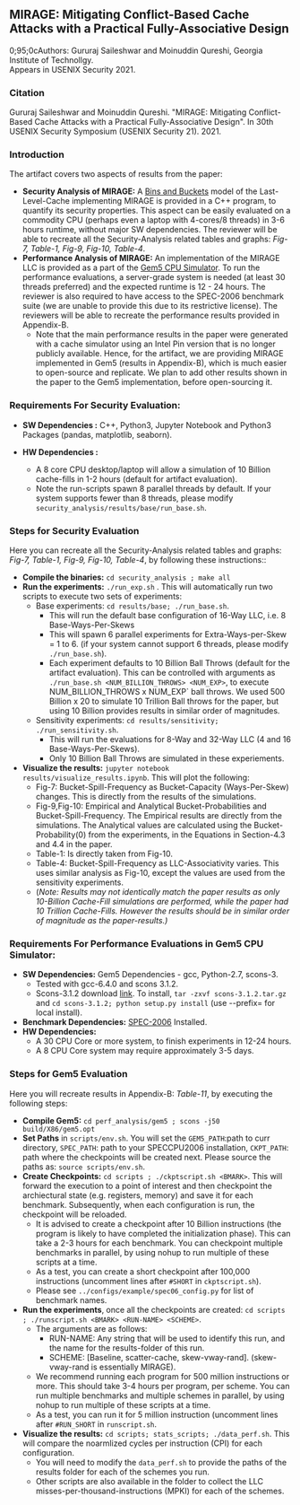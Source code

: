 ## MIRAGE: Mitigating Conflict-Based Cache Attacks with a Practical Fully-Associative Design  
0;95;0cAuthors: Gururaj Saileshwar and Moinuddin Qureshi, Georgia Institute of Technollgy.  
Appears in USENIX Security 2021.   

### Citation
Gururaj Saileshwar and Moinuddin Qureshi. "MIRAGE: Mitigating Conflict-Based Cache Attacks with a Practical Fully-Associative Design". In 30th USENIX Security Symposium (USENIX Security 21). 2021.

### Introduction
The artifact covers two aspects of results from the paper:  

- **Security Analysis of MIRAGE:** A [Bins and Buckets](https://en.wikipedia.org/wiki/Balls_into_bins_problem) model of the Last-Level-Cache implementing MIRAGE is provided in a C++ program, to quantify its security properties.  This aspect can be easily evaluated on a commodity CPU (perhaps even a laptop with 4-cores/8 threads) in 3-6 hours runtime, without major SW dependencies. The reviewer will be able to recreate all the Security-Analysis related tables and graphs: *Fig-7, Table-1, Fig-9, Fig-10, Table-4*. 
- **Performance Analysis of MIRAGE:** An implementation of the MIRAGE LLC is provided as a part of the [Gem5 CPU Simulator](https://www.gem5.org/). To run the performance evaluations, a server-grade system is needed (at least 30 threads preferred) and the expected runtime is 12 - 24 hours. The reviewer is also required to have access to the SPEC-2006 benchmark suite (we are unable to provide this due to its restrictive license). The reviewers will be able to recreate the performance results provided in Appendix-B.  
  - Note that the main performance results in the paper were generated with a cache simulator using an Intel Pin version that is no longer publicly available. Hence, for the artifact, we are providing MIRAGE implemented in Gem5 (results in Appendix-B), which is much easier to open-source and replicate. We plan to add other results shown in the paper to the Gem5 implementation, before open-sourcing it.

### Requirements For Security Evaluation:  
 - **SW Dependencies :**  C++, Python3, Jupyter Notebook and Python3 Packages (pandas, matplotlib, seaborn).   

 - **HW Dependencies :**
   - A 8 core CPU desktop/laptop will allow a simulation of 10 Billion cache-fills in 1-2 hours (default for artifact evaluation).   
   - Note the run-scripts spawn 8 parallel threads by default. If your system supports fewer than 8 threads, please modify `security_analysis/results/base/run_base.sh`.  

### Steps for Security Evaluation  
Here you can recreate all the Security-Analysis related tables and graphs: *Fig-7, Table-1, Fig-9, Fig-10, Table-4*, by following these instructions::  
- **Compile the binaries:** `cd security_analysis ; make all`  
- **Run the experiments:** `./run_exp.sh` . This will automatically run two scripts to execute two sets of experiments:
  - Base experiments: `cd results/base; ./run_base.sh`.
      * This will run the default base configuration of 16-Way LLC, i.e. 8 Base-Ways-Per-Skews
      * This will spawn 6 parallel experiments for Extra-Ways-per-Skew = 1 to 6.  (if your system cannot support 6 threads, please modify `./run_base.sh`).
      * Each experiment defaults to 10 Billion Ball Throws (default for the artifact evaluation). This can be controlled with arguments as `./run_base.sh <NUM_BILLION_THROWS> <NUM_EXP>`, to execute NUM_BILLION_THROWS x NUM_EXP` ball throws. We used 500 Billion x 20 to simulate 10 Trillion Ball throws for the paper, but using 10 Billion provides results in similar order of magnitudes.
  - Sensitivity experiments: `cd results/sensitivity; ./run_sensitivity.sh`.
      * This will run the evaluations for 8-Way and 32-Way LLC (4 and 16 Base-Ways-Per-Skews).
      * Only  10 Billion Ball Throws are simulated in these experiements.
- **Visualize the results:** `jupyter notebook results/visualize_results.ipynb`. This will plot the following:
  - Fig-7: Bucket-Spill-Frequency as Bucket-Capacity (Ways-Per-Skew) changes. This is directly from the results of the simulations.
  - Fig-9,Fig-10: Empirical and Analytical Bucket-Probabilities and Bucket-Spill-Frequency. The Empirical results are directly from the simulations. The Analytical values are calculated using the Bucket-Probability(0) from the experiments, in the Equations in Section-4.3 and 4.4 in the paper.
  - Table-1: Is directly taken from Fig-10.
  - Table-4: Bucket-Spill-Frequency as LLC-Associativity varies. This uses similar analysis as Fig-10, except the values are used from the sensitivity experiments.
  - (*Note: Results may not identically match the paper results as only 10-Billion Cache-Fill simulations are performed, while the paper had 10 Trillion Cache-Fills. However the results should be in similar order of magnitude as the paper-results.)*
      
  

### Requirements For Performance Evaluations in Gem5 CPU Simulator:
   - **SW Dependencies:** Gem5 Dependencies - gcc, Python-2.7, scons-3.
     - Tested with gcc-6.4.0 and scons 3.1.2.
     - Scons-3.1.2 download [link](https://sourceforge.net/projects/scons/files/scons/3.1.2/scons-3.1.2.tar.gz/download). To install, `tar -zxvf scons-3.1.2.tar.gz` and `cd scons-3.1.2; python setup.py install` (use --prefix=<PATH> for local install).
   - **Benchmark Dependencies:** [SPEC-2006](https://www.spec.org/cpu2006/) Installed.
   - **HW Dependencies:** 
     - A 30 CPU Core or more system, to finish experiments in 12-24 hours. 
     - A 8 CPU Core system may require approximately 3-5 days.


### Steps for Gem5 Evaluation
Here you will recreate results in Appendix-B: *Table-11*, by executing the following steps:
- **Compile Gem5:** `cd perf_analysis/gem5 ; scons -j50 build/X86/gem5.opt`
- **Set Paths** in `scripts/env.sh`. You will set the `GEM5_PATH`:path to curr directory, `SPEC_PATH`: path to your SPECCPU2006 installation, `CKPT_PATH`: path where the checkpoints will be created next. Please source the paths as: `source scripts/env.sh`.
- **Create Checkpoints:** `cd scripts ; ./ckptscript.sh <BMARK>`. This will forward the execution to a point of interest and then checkpoint the archiectural state (e.g. registers, memory) and save it for each benchmark. Subsequently, when each configuration is run, the checkpoint will be reloaded.
  - It is advised to create a checkpoint after 10 Billion instructions (the program is likely to have completed the initialization phase). This can take a 2-3 hours for each benchmark. You can checkpoint multiple benchmarks in parallel, by using nohup to run multiple of these scripts at a time.  
  - As a test, you can create a short checkpoint after 100,000 instructions (uncomment lines after `#SHORT` in `ckptscript.sh`).
  - Please see `../configs/example/spec06_config.py` for list of benchmark names.
- **Run the experiments**, once all the checkpoints are created: `cd scripts ; ./runscript.sh <BMARK> <RUN-NAME> <SCHEME>`.
  - The arguments are as follows:
      * RUN-NAME: Any string that will be used to identify this run, and the name for the results-folder of this run.
      * SCHEME: [Baseline, scatter-cache, skew-vway-rand]. (skew-vway-rand is essentially MIRAGE).
  - We recommend running each program for 500 million instructions or more. This should take 3-4 hours per program, per scheme. You can run multiple benchmarks and multiple schemes in parallel, by using nohup to run multiple of these scripts at a time.
  - As a test, you can run it for 5 million instruction (uncomment lines after `#RUN_SHORT` in `runscript.sh`.  
- **Visualize the results:** `cd scripts; stats_scripts; ./data_perf.sh`. This will compare the noarmlized cycles per instruction (CPI) for each configuration.
  - You will need to modify the `data_perf.sh` to provide the paths of the results folder for each of the schemes you run.
  - Other scripts are also available in the folder to collect the LLC misses-per-thousand-instructions (MPKI) for each of the schemes.
 